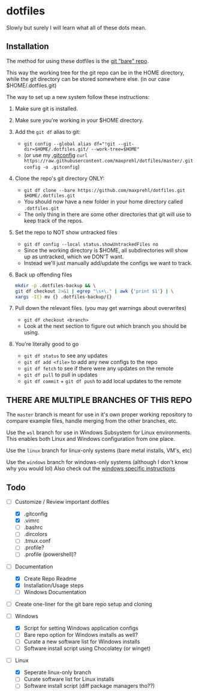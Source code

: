 # dotfiles

Slowly but surely I will learn what all of these dots mean.

## Installation

The method for using these dotfiles is the [git "bare" repo](https://www.atlassian.com/git/tutorials/dotfiles).

This way the working tree for the git repo can be in the HOME directory, 
while the git directory can be stored somewhere else. (in our case $HOME/.dotfiles.git)

The way to set up a new system follow these instructions:

1. Make sure git is installed.
2. Make sure you're working in your $HOME directory.
3. Add the `git df` alias to git: 
    * `git config --global alias df="!git --git-dir=$HOME/.dotfiles.git/ --work-tree=$HOME"`
    * (or use my [.gitconfig](./.gitconfig) `curl https://raw.githubusercontent.com/maxprehl/dotfiles/master/.gitconfig -o .gitconfig`)
4. Clone the repo's git directory ONLY:
    * `git df clone --bare https://github.com/maxprehl/dotfiles.git $HOME/.dotfiles.git`
    * You should now have a new folder in your home directory called `.dotfiles.git`
    * The only thing in there are some other directories that git will use to keep track of the repos.
5. Set the repo to NOT show untracked files
    * `git df config --local status.showUntrackedFiles no`
    * Since the working directory is $HOME, all subdirectories will show up as untracked, which we DON'T want.
    * Instead we'll just manually add/update the configs we want to track.
6. Back up offending files

    ```sh
    mkdir -p .dotfiles-backup && \
    git df checkout 2>&1 | egrep "\s+\." | awk {'print $1'} | \
    xargs -I{} mv {} .dotfiles-backup/{}
    ```

7. Pull down the relevant files. (you may get warnings about overwrites)
    * `git df checkout <branch>`
    * Look at the next section to figure out which branch you should be using.
8. You're literally good to go
    * `git df status` to see any updates
    * `git df add <file>` to add any new configs to the repo
    * `git df fetch` to see if there were any updates on the remote
    * `git df pull` to pull in updates
    * `git df commit` + `git df push` to add local updates to the remote

## THERE ARE MULTIPLE BRANCHES OF THIS REPO

The `master` branch is meant for use in it's own proper working repository to compare example files, handle merging from the other branches, etc.

Use the `wsl` branch for use in Windows Subsystem for Linux environments. This enables both Linux and Windows configuration from one place.

Use the `linux` branch for linux-only systems (bare metal installs, VM's, etc)

Use the `windows` branch for windows-only systems (although I don't know why you would lol) Also check out the [windows specific instructions](./WindowsConfigs/README.md)

## Todo
- [ ] Customize / Review important dotfiles
    - [x] .gitconfig
    - [x] .vimrc
    - [ ] .bashrc
    - [ ] .dircolors
    - [ ] .tmux.conf
    - [ ] .profile?
    - [ ] .profile (powershell)?

- [ ] Documentation
    - [x] Create Repo Readme
    - [x] Installation/Usage steps
    - [ ] Windows Documentation

- [ ] Create one-liner for the git bare repo setup and cloning

- [ ] Windows
    - [x] Script for setting Windows application configs
    - [ ] Bare repo option for Windows installs as well?
    - [ ] Curate a new software list for Windows installs
    - [ ] Software install script using Chocolatey (or winget)

- [ ] Linux
    - [x] Seperate linux-only branch
    - [ ] Curate software list for Linux installs
    - [ ] Software install script (diff package managers tho??)
